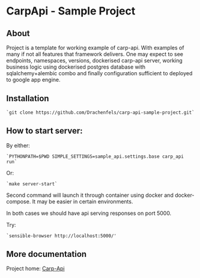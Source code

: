 CarpApi - Sample Project
========================

## About

Project is a template for working example of carp-api. With examples of many if
not all features that framework delivers. One may expect to see endpoints,
namespaces, versions, dockerised carp-api server, working business logic using
dockerised postgres database with sqlalchemy+alembic combo and finally
configuration sufficient to deployed to google app engine.

## Installation

    `git clone https://github.com/Drachenfels/carp-api-sample-project.git`

## How to start server:

By either:

    `PYTHONPATH=$PWD SIMPLE_SETTINGS=sample_api.settings.base carp_api run`

Or:

    `make server-start`

Second command will launch it through container using docker and
docker-compose. It may be easier in certain environments.

In both cases we should have api serving responses on port 5000.

Try:

    `sensible-browser http://localhost:5000/'

## More documentation

Project home: [Carp-Api](https://github.com/Drachenfels/carp-api)
